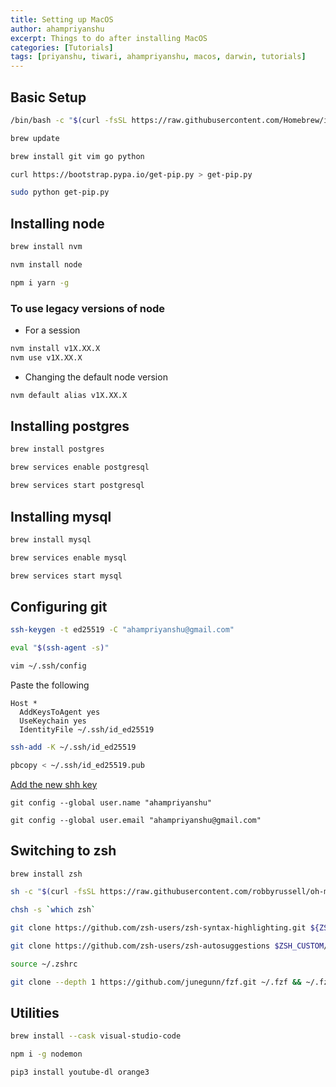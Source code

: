 ```yaml
---
title: Setting up MacOS
author: ahampriyanshu
excerpt: Things to do after installing MacOS
categories: [Tutorials]
tags: [priyanshu, tiwari, ahampriyanshu, macos, darwin, tutorials]
---
```


## Basic Setup

```bash
/bin/bash -c "$(curl -fsSL https://raw.githubusercontent.com/Homebrew/install/HEAD/install.sh)"

brew update

brew install git vim go python

curl https://bootstrap.pypa.io/get-pip.py > get-pip.py

sudo python get-pip.py
```

## Installing node

```bash
brew install nvm

nvm install node

npm i yarn -g
```

### To use legacy versions of node

- For a session

```bash
nvm install v1X.XX.X
nvm use v1X.XX.X
```

- Changing the default node version

```bash
nvm default alias v1X.XX.X
```

## Installing postgres

```bash
brew install postgres

brew services enable postgresql

brew services start postgresql
```

## Installing mysql

```bash
brew install mysql

brew services enable mysql

brew services start mysql
```

## Configuring git

```bash
ssh-keygen -t ed25519 -C "ahampriyanshu@gmail.com"

eval "$(ssh-agent -s)"

vim ~/.ssh/config
```

Paste the following

```
Host *
  AddKeysToAgent yes
  UseKeychain yes
  IdentityFile ~/.ssh/id_ed25519
```

```bash
ssh-add -K ~/.ssh/id_ed25519

pbcopy < ~/.ssh/id_ed25519.pub
```

[Add the new shh key](https://github.com/settings/ssh/new)

```
git config --global user.name "ahampriyanshu"

git config --global user.email "ahampriyanshu@gmail.com"
```

## Switching to zsh

```bash
brew install zsh

sh -c "$(curl -fsSL https://raw.githubusercontent.com/robbyrussell/oh-my-zsh/master/tools/install.sh)"

chsh -s `which zsh`

git clone https://github.com/zsh-users/zsh-syntax-highlighting.git ${ZSH_CUSTOM:-~/.oh-my-zsh/custom}/plugins/zsh-syntax-highlighting

git clone https://github.com/zsh-users/zsh-autosuggestions $ZSH_CUSTOM/plugins/zsh-autosuggestions

source ~/.zshrc

git clone --depth 1 https://github.com/junegunn/fzf.git ~/.fzf && ~/.fzf/install
```

## Utilities

```bash
brew install --cask visual-studio-code

npm i -g nodemon

pip3 install youtube-dl orange3
```
